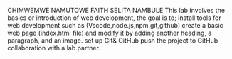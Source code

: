 CHIMWEMWE NAMUTOWE 
FAITH SELITA NAMBULE
This lab involves the basics or introduction of web development, the goal is to;
install tools for web development such as (Vscode,node.js,npm,git,github)
create a basic web page (index.html file) and modify it by adding another heading, a paragraph, and an
image.
set up Git& GitHub 
push the project to GitHub
collaboration with a lab partner.
